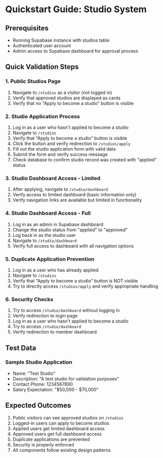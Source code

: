 # Quickstart Guide: Studio System

## Prerequisites

- Running Supabase instance with studios table
- Authenticated user account
- Admin access to Supabase dashboard for approval process

## Quick Validation Steps

### 1. Public Studios Page

1. Navigate to `/studios` as a visitor (not logged in)
2. Verify that approved studios are displayed as cards
3. Verify that no "Apply to become a studio" button is visible

### 2. Studio Application Process

1. Log in as a user who hasn't applied to become a studio
2. Navigate to `/studios`
3. Verify that "Apply to become a studio" button is visible
4. Click the button and verify redirection to `/studios/apply`
5. Fill out the studio application form with valid data
6. Submit the form and verify success message
7. Check database to confirm studio record was created with "applied" status

### 3. Studio Dashboard Access - Limited

1. After applying, navigate to `/studio/dashboard`
2. Verify access to limited dashboard (basic information only)
3. Verify navigation links are available but limited in functionality

### 4. Studio Dashboard Access - Full

1. Log in as an admin in Supabase dashboard
2. Change the studio status from "applied" to "approved"
3. Log back in as the studio user
4. Navigate to `/studio/dashboard`
5. Verify full access to dashboard with all navigation options

### 5. Duplicate Application Prevention

1. Log in as a user who has already applied
2. Navigate to `/studios`
3. Verify that "Apply to become a studio" button is NOT visible
4. Try to directly access `/studios/apply` and verify appropriate handling

### 6. Security Checks

1. Try to access `/studio/dashboard` without logging in
2. Verify redirection to login page
3. Log in as a user who hasn't applied to become a studio
4. Try to access `/studio/dashboard`
5. Verify redirection to member dashboard

## Test Data

### Sample Studio Application

- Name: "Test Studio"
- Description: "A test studio for validation purposes"
- Contact Phone: 1234567890
- Salary Expectation: "$50,000 - $70,000"

## Expected Outcomes

1. Public visitors can see approved studios on `/studios`
2. Logged-in users can apply to become studios
3. Applied users get limited dashboard access
4. Approved users get full dashboard access
5. Duplicate applications are prevented
6. Security is properly enforced
7. All components follow existing design patterns
